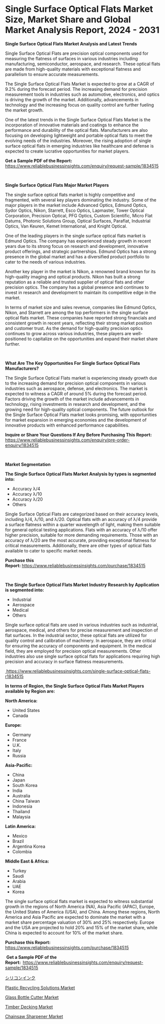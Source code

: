 <p><h1>Single Surface Optical Flats Market Size, Market Share and Global Market Analysis Report, 2024 - 2031</h1></p><p><strong>Single Surface Optical Flats Market Analysis and Latest Trends</strong></p>
<p><p>Single Surface Optical Flats are precision optical components used for measuring the flatness of surfaces in various industries including manufacturing, semiconductor, aerospace, and research. These optical flats are made from high-quality materials with exceptional flatness and parallelism to ensure accurate measurements.</p><p>The Single Surface Optical Flats Market is expected to grow at a CAGR of 9.2% during the forecast period. The increasing demand for precision measurement tools in industries such as automotive, electronics, and optics is driving the growth of the market. Additionally, advancements in technology and the increasing focus on quality control are further fueling the market growth.</p><p>One of the latest trends in the Single Surface Optical Flats Market is the incorporation of innovative materials and coatings to enhance the performance and durability of the optical flats. Manufacturers are also focusing on developing lightweight and portable optical flats to meet the evolving needs of the industries. Moreover, the rising adoption of single surface optical flats in emerging industries like healthcare and defense is expected to create lucrative opportunities for market players.</p></p>
<p><strong>Get a Sample PDF of the Report:&nbsp;</strong> <a href="https://www.reliablebusinessinsights.com/enquiry/request-sample/1834515">https://www.reliablebusinessinsights.com/enquiry/request-sample/1834515</a></p>
<p>&nbsp;</p>
<p><strong>Single Surface Optical Flats Major Market Players</strong></p>
<p><p>The single surface optical flats market is highly competitive and fragmented, with several key players dominating the industry. Some of the major players in the market include Advanced Optics, Edmund Optics, Sydor Optics, Nikon, Starrett, Esco Optics, Lapmaster, Tower Optical Corporation, Precision Optical, PFG Optics, Custom Scientific, Micro Flat Datums, Photonic Solutions Group, Optical Surfaces, Paraflat, Industrial Optics, Van Keuren, Kemet International, and Knight Optical.</p><p>One of the leading players in the single surface optical flats market is Edmund Optics. The company has experienced steady growth in recent years due to its strong focus on research and development, innovative product offerings, and strategic partnerships. Edmund Optics has a strong presence in the global market and has a diversified product portfolio to cater to the needs of various industries.</p><p>Another key player in the market is Nikon, a renowned brand known for its high-quality imaging and optical products. Nikon has built a strong reputation as a reliable and trusted supplier of optical flats and other precision optics. The company has a global presence and continues to invest in research and development to maintain its competitive edge in the market.</p><p>In terms of market size and sales revenue, companies like Edmund Optics, Nikon, and Starrett are among the top performers in the single surface optical flats market. These companies have reported strong financials and consistent growth in recent years, reflecting their strong market position and customer trust. As the demand for high-quality precision optics continues to grow across various industries, these players are well-positioned to capitalize on the opportunities and expand their market share further.</p></p>
<p>&nbsp;</p>
<p><strong>What Are The Key Opportunities For Single Surface Optical Flats Manufacturers?</strong></p>
<p><p> The Single Surface Optical Flats market is experiencing steady growth due to the increasing demand for precision optical components in various industries such as aerospace, defense, and electronics. The market is expected to witness a CAGR of around 5% during the forecast period. Factors driving the growth of the market include advancements in technology, rising investments in research and development, and the growing need for high-quality optical components. The future outlook for the Single Surface Optical Flats market looks promising, with opportunities for market expansion in emerging economies and the development of innovative products with enhanced performance capabilities.</p></p>
<p><strong>Inquire or Share Your Questions If Any Before Purchasing This Report:</strong> <a href="https://www.reliablebusinessinsights.com/enquiry/pre-order-enquiry/1834515">https://www.reliablebusinessinsights.com/enquiry/pre-order-enquiry/1834515</a></p>
<p>&nbsp;</p>
<p><strong>Market Segmentation</strong></p>
<p><strong>The Single Surface Optical Flats Market Analysis by types is segmented into:</strong></p>
<p><ul><li>Accuracy λ/4</li><li>Accuracy λ/10</li><li>Accuracy λ/20</li><li>Others</li></ul></p>
<p><p>Single Surface Optical Flats are categorized based on their accuracy levels, including λ/4, λ/10, and λ/20. Optical flats with an accuracy of λ/4 provide a surface flatness within a quarter wavelength of light, making them suitable for general optical testing applications. Flats with an accuracy of λ/10 offer higher precision, suitable for more demanding requirements. Those with an accuracy of λ/20 are the most accurate, providing exceptional flatness for critical measurements. Additionally, there are other types of optical flats available to cater to specific market needs.</p></p>
<p><strong>Purchase this Report:&nbsp;</strong><a href="https://www.reliablebusinessinsights.com/purchase/1834515">https://www.reliablebusinessinsights.com/purchase/1834515</a></p>
<p>&nbsp;</p>
<p><strong>The Single Surface Optical Flats Market Industry Research by Application is segmented into:</strong></p>
<p><ul><li>Industrial</li><li>Aerospace</li><li>Medical</li><li>Others</li></ul></p>
<p><p>Single surface optical flats are used in various industries such as industrial, aerospace, medical, and others for precise measurement and inspection of flat surfaces. In the industrial sector, these optical flats are utilized for quality control and calibration of machinery. In aerospace, they are critical for ensuring the accuracy of components and equipment. In the medical field, they are employed for precision optical measurements. Other industries also use single surface optical flats for applications requiring high precision and accuracy in surface flatness measurements.</p></p>
<p><a href="https://www.reliablebusinessinsights.com/single-surface-optical-flats-r1834515">&nbsp;https://www.reliablebusinessinsights.com/single-surface-optical-flats-r1834515</a></p>
<p><strong>In terms of Region, the Single Surface Optical Flats Market Players available by Region are:</strong></p>
<p>
    <p> <strong> North America: </strong>
        <ul>
            <li>United States</li>
            <li>Canada</li>
        </ul>
        </p> 
    <p> <strong> Europe: </strong>
        <ul>
            <li>Germany</li>
            <li>France</li>
            <li>U.K.</li>
            <li>Italy</li>
            <li>Russia</li>
        </ul>
        </p> 
    <p> <strong> Asia-Pacific: </strong>
        <ul>
            <li>China</li>
            <li>Japan</li>
            <li>South Korea</li>
            <li>India</li>
            <li>Australia</li>
            <li>China Taiwan</li>
            <li>Indonesia</li>
            <li>Thailand</li>
            <li>Malaysia</li>
        </ul>
        </p> 
    <p> <strong> Latin America: </strong>
        <ul>
            <li>Mexico</li>
            <li>Brazil</li>
            <li>Argentina Korea</li>
            <li>Colombia</li>
        </ul>
        </p> 
    <p> <strong> Middle East & Africa: </strong>
        <ul>
            <li>Turkey</li>
            <li>Saudi</li>
            <li>Arabia</li>
            <li>UAE</li>
            <li>Korea</li>
        </ul>
    </p>
    </p>
<p><p>The single surface optical flats market is expected to witness substantial growth in the regions of North America (NA), Asia Pacific (APAC), Europe, the United States of America (USA), and China. Among these regions, North America and Asia Pacific are expected to dominate the market with a market share percentage valuation of 30% and 25% respectively. Europe and the USA are projected to hold 20% and 15% of the market share, while China is expected to account for 10% of the market share.</p></p>
<p><strong>Purchase this Report: </strong><a href="https://www.reliablebusinessinsights.com/purchase/1834515">https://www.reliablebusinessinsights.com/purchase/1834515</a></p>
<p>&nbsp;<strong>Get a Sample PDF of the Report:&nbsp;&nbsp;</strong><a href="https://www.reliablebusinessinsights.com/enquiry/request-sample/1834515">https://www.reliablebusinessinsights.com/enquiry/request-sample/1834515</a></p>
<p><strong></strong></p>
<p><p><a href="https://github.com/DayanaRunolfsdottir/Market-Research-Report-List-1/blob/main/7795785163639.md">シリコンインク</a></p><p><a href="https://www.linkedin.com/pulse/plastic-recycling-solutions-market-size-share-amp-trends-analysis-7vrzc?trackingId=no2VRGsdxWafXLw0xEbJ%2Fw%3D%3D">Plastic Recycling Solutions Market</a></p><p><a href="https://github.com/brentleyjimmiealvaradoz4l1rea/Market-Research-Report-List-3/blob/main/glass-bottle-cutter-market.md">Glass Bottle Cutter Market</a></p><p><a href="https://www.linkedin.com/pulse/timber-decking-market-size-share-amp-trends-analysis-report-product-wgb9c?trackingId=EhiGN8u4HKoVpeRdjHEaFQ%3D%3D">Timber Decking Market</a></p><p><a href="https://github.com/khayangel/Market-Research-Report-List-4/blob/main/chainsaw-sharpener-market.md">Chainsaw Sharpener Market</a></p></p>